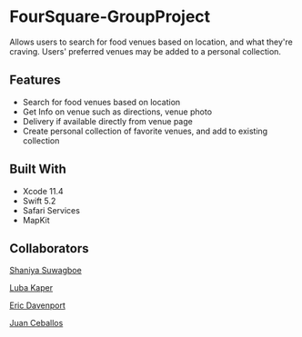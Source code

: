 # FourSquare-GroupProject
Allows users to search for food venues based on location, and what they're craving. Users' preferred venues may be added to a personal collection.

## Features

* Search for food venues based on location
* Get Info on venue such as directions, venue photo
* Delivery if available directly from venue page
* Create personal collection of favorite venues, and add to existing collection

## Built With

* Xcode 11.4
* Swift 5.2
* Safari Services
* MapKit

## Collaborators
[Shaniya Suwagboe](https://github.com/suwagboe)

[Luba Kaper](https://github.com/LubaKaper)

[Eric Davenport](https://github.com/EricDavenport)

[Juan Ceballos](https://github.com/Juan-Ceballos)
